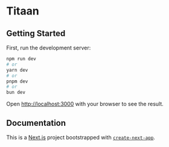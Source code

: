 # Titaan

## Getting Started

First, run the development server:

```bash
npm run dev
# or
yarn dev
# or
pnpm dev
# or
bun dev
```

Open [http://localhost:3000](http://localhost:3000) with your browser to see the result.

## Documentation

This is a [Next.js](https://nextjs.org/docs) project bootstrapped with [`create-next-app`](https://nextjs.org/docs/app/api-reference/create-next-app).
